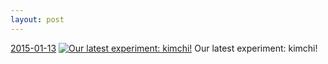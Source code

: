 ```yaml
---
layout: post
---
```


<p>
  <time><a href="/390">2015-01-13</a></time>
  <a href="/390"><img src="{{ site.assets_url }}/390-640.jpg" srcset="{{ site.assets_url }}/390-1280.jpg 1280w, {{ site.assets_url }}/390-960.jpg 960w, {{ site.assets_url }}/390-640.jpg 640w, {{ site.assets_url }}/390-320.jpg 320w" sizes="(min-width: 700px) 50vw, calc(100vw - 2rem)" alt="Our latest experiment: kimchi!" /></a>
  <span>Our latest experiment: kimchi!</span>
</p>
